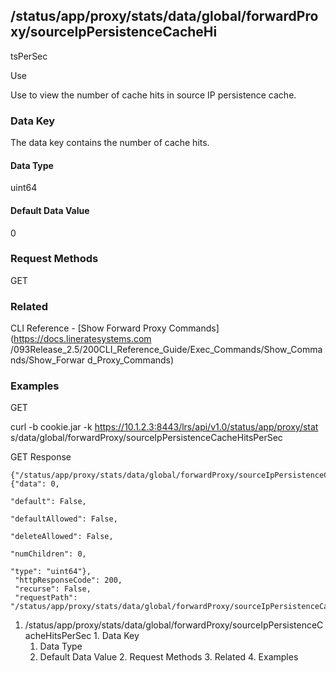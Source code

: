 ## /status/app/proxy/stats/data/global/forwardProxy/sourceIpPersistenceCacheHi
tsPerSec

Use

Use to view the number of cache hits in source IP persistence cache.

### Data Key

The data key contains the number of cache hits.

#### Data Type

uint64

#### Default Data Value

0

### Request Methods

GET

### Related

CLI Reference - [Show Forward Proxy Commands](https://docs.lineratesystems.com
/093Release_2.5/200CLI_Reference_Guide/Exec_Commands/Show_Commands/Show_Forwar
d_Proxy_Commands)

### Examples

GET

curl -b cookie.jar -k https://10.1.2.3:8443/lrs/api/v1.0/status/app/proxy/stat
s/data/global/forwardProxy/sourceIpPersistenceCacheHitsPerSec

GET Response

    
    {"/status/app/proxy/stats/data/global/forwardProxy/sourceIpPersistenceCacheHitsPerSec": {"data": 0,
                                                                                              "default": False,
                                                                                              "defaultAllowed": False,
                                                                                              "deleteAllowed": False,
                                                                                              "numChildren": 0,
                                                                                              "type": "uint64"},
     "httpResponseCode": 200,
     "recurse": False,
     "requestPath": "/status/app/proxy/stats/data/global/forwardProxy/sourceIpPersistenceCacheHitsPerSec"}
    

  1. /status/app/proxy/stats/data/global/forwardProxy/sourceIpPersistenceCacheHitsPerSec
    1. Data Key
      1. Data Type
      2. Default Data Value
    2. Request Methods
    3. Related
    4. Examples

